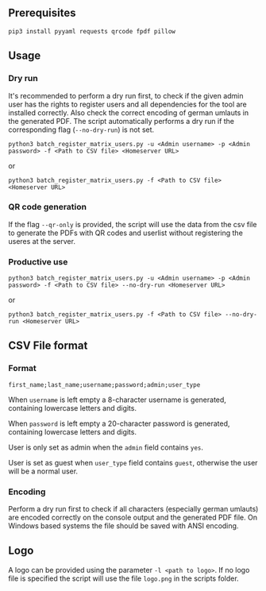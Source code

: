## Prerequisites

	pip3 install pyyaml requests qrcode fpdf pillow
	
## Usage

### Dry run

It's recommended to perform a dry run first, to check if the given admin user has the rights to register users and all dependencies for the tool are installed correctly. Also check the correct encoding of german umlauts in the generated PDF. The script automatically performs a dry run if the corresponding flag (`--no-dry-run`) is not set.

 	python3 batch_register_matrix_users.py -u <Admin username> -p <Admin password> -f <Path to CSV file> <Homeserver URL>

or

	python3 batch_register_matrix_users.py -f <Path to CSV file> <Homeserver URL>
	
### QR code generation
If the flag `--qr-only` is provided, the script will use the data from the csv file to generate the PDFs with QR codes and userlist without registering the useres at the server.

### Productive use

	python3 batch_register_matrix_users.py -u <Admin username> -p <Admin password> -f <Path to CSV file> --no-dry-run <Homeserver URL>

or

	python3 batch_register_matrix_users.py -f <Path to CSV file> --no-dry-run <Homeserver URL>
	
## CSV File format
### Format

	first_name;last_name;username;password;admin;user_type

When `username` is left empty a 8-character username is generated, containing lowercase letters and digits.

When `password` is left empty a 20-character password is generated, containing lowercase letters and digits.

User is only set as admin when the `admin` field contains `yes`.

User is set as guest when `user_type` field contains `guest`, otherwise the user will be a normal user.

### Encoding
Perform a dry run first to check if all characters (especially german umlauts) are encoded correctly on the console output and the generated PDF file. On Windows based systems the file should be saved with ANSI encoding.

## Logo
A logo can be provided using the parameter `-l <path to logo>`. If no logo file is specified the script will use the file `logo.png` in the scripts folder.